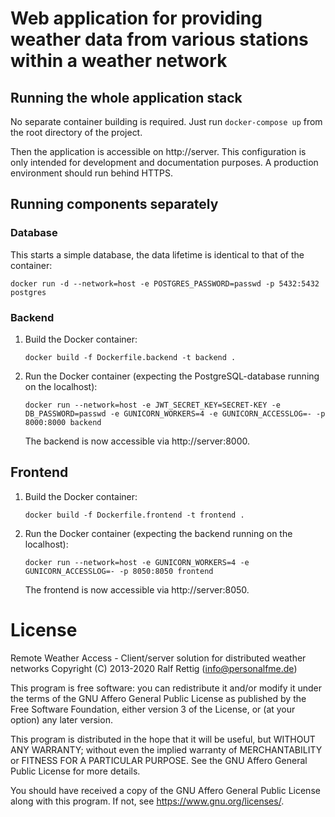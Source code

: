 # Web application for providing weather data from various stations within a weather network

## Running the whole application stack

No separate container building is required. Just run `docker-compose up` from the root directory of the project.

Then the application is accessible on http://server. This configuration is only intended for development and 
documentation purposes. A production environment should run behind HTTPS.


## Running components separately

### Database

This starts a simple database, the data lifetime is identical to that of the container:

`docker run -d --network=host -e POSTGRES_PASSWORD=passwd -p 5432:5432 postgres`


### Backend

1. Build the Docker container:

    `docker build -f Dockerfile.backend -t backend .`
    
2. Run the Docker container (expecting the PostgreSQL-database running on the localhost):

    `docker run --network=host -e JWT_SECRET_KEY=SECRET-KEY -e DB_PASSWORD=passwd -e GUNICORN_WORKERS=4 -e GUNICORN_ACCESSLOG=- -p 8000:8000 backend`

    The backend is now accessible via http://server:8000.
    

## Frontend

1. Build the Docker container:

    `docker build -f Dockerfile.frontend -t frontend .`

2. Run the Docker container (expecting the backend running on the localhost):

    `docker run --network=host -e GUNICORN_WORKERS=4 -e GUNICORN_ACCESSLOG=- -p 8050:8050 frontend`

    The frontend is now accessible via http://server:8050.

# License 
   
Remote Weather Access - Client/server solution for distributed weather networks
 Copyright (C) 2013-2020 Ralf Rettig (info@personalfme.de)

 This program is free software: you can redistribute it and/or modify
 it under the terms of the GNU Affero General Public License as
 published by the Free Software Foundation, either version 3 of the
 License, or (at your option) any later version.

 This program is distributed in the hope that it will be useful,
 but WITHOUT ANY WARRANTY; without even the implied warranty of
 MERCHANTABILITY or FITNESS FOR A PARTICULAR PURPOSE.  See the
 GNU Affero General Public License for more details.

 You should have received a copy of the GNU Affero General Public License
 along with this program.  If not, see <https://www.gnu.org/licenses/>.
